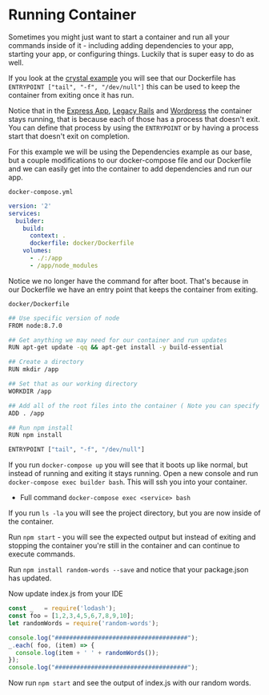 # Running Container
Sometimes you might just want to start a container and run all your commands inside of it - including adding dependencies to your app, starting your app, or configuring things. Luckily that is super easy to do as well.

If you look at the [crystal example](/crystal) you will see that our Dockerfile has `ENTRYPOINT ["tail", "-f", "/dev/null"]` this can be used to keep the container from exiting once it has run. 

Notice that in the [Express App](/express-app), [Legacy Rails](/legacy-rails-project) and [Wordpress](/wordpress) the container stays running, that is because each of those has a process that doesn't exit. You can define that process by using the `ENTRYPOINT` or by having a process start that doesn't exit on completion.

For this example we will be using the Dependencies example as our base, but a couple modifications to our docker-compose file and our Dockerfile and we can easily get into the container to add dependencies and run our app.

`docker-compose.yml`
```yml
version: '2'
services:  
  builder:
    build:
      context: .
      dockerfile: docker/Dockerfile
    volumes:
      - ./:/app
      - /app/node_modules
```
Notice we no longer have the command for after boot. That's because in our Dockerfile we have an entry point that keeps the container from exiting.

`docker/Dockerfile`
```bash
## Use specific version of node
FROM node:8.7.0

## Get anything we may need for our container and run updates
RUN apt-get update -qq && apt-get install -y build-essential

## Create a directory
RUN mkdir /app

## Set that as our working directory
WORKDIR /app

## Add all of the root files into the container ( Note you can specify things vs bringing everything over )
ADD . /app

## Run npm install
RUN npm install

ENTRYPOINT ["tail", "-f", "/dev/null"]
```

If you run `docker-compose up` you will see that it boots up like normal, but instead of running and exiting it stays running. Open a new console and run `docker-compose exec builder bash`. This will ssh you into your container.
-	Full command `docker-compose exec <service> bash`

If you run `ls -la` you will see the project directory, but you are now inside of the container.

Run `npm start` - you will see the expected output but instead of exiting and stopping the container you're still in the container and can continue to execute commands.

Run `npm install random-words --save` and notice that your package.json has updated. 

Now update index.js from your IDE

```javascript
const _   = require('lodash');
const foo = [1,2,3,4,5,6,7,8,9,10];
let randomWords = require('random-words');

console.log("#####################################");
_.each( foo, (item) => {
  console.log(item + ' ' + randomWords());
});
console.log("#####################################");
```

Now run `npm start` and see the output of index.js with our random words.
